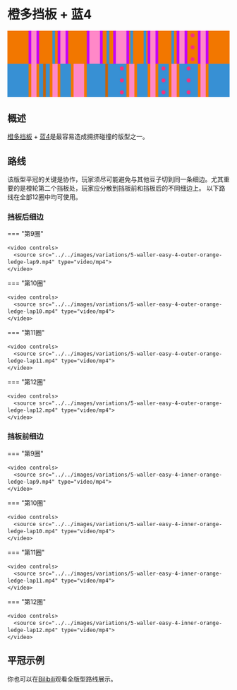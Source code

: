 # 橙多挡板 + 蓝4

![橙多挡板 + 蓝4](../images/variations/5-waller-easy-4.jpg)

## 概述

[橙多挡板](../rolls/5-waller.zh.md) + [蓝4](../rolls/easy-4.zh.md#蓝轮)是最容易造成拥挤碰撞的版型之一。

## 路线

该版型平冠的关键是协作，玩家须尽可能避免与其他豆子切到同一条细边。尤其重要的是橙轮第二个挡板处，玩家应分散到挡板前和挡板后的不同细边上。 以下路线在全部12圈中均可使用。

### 挡板后细边

=== "第9圈"

    <video controls>
      <source src="../../images/variations/5-waller-easy-4-outer-orange-ledge-lap9.mp4" type="video/mp4">
    </video>

=== "第10圈"

    <video controls>
      <source src="../../images/variations/5-waller-easy-4-outer-orange-ledge-lap10.mp4" type="video/mp4">
    </video>

=== "第11圈"

    <video controls>
      <source src="../../images/variations/5-waller-easy-4-outer-orange-ledge-lap11.mp4" type="video/mp4">
    </video>

=== "第12圈"

    <video controls>
      <source src="../../images/variations/5-waller-easy-4-outer-orange-ledge-lap12.mp4" type="video/mp4">
    </video>

### 挡板前细边

=== "第9圈"

    <video controls>
      <source src="../../images/variations/5-waller-easy-4-inner-orange-ledge-lap9.mp4" type="video/mp4">
    </video>

=== "第10圈"

    <video controls>
      <source src="../../images/variations/5-waller-easy-4-inner-orange-ledge-lap10.mp4" type="video/mp4">
    </video>

=== "第11圈"

    <video controls>
      <source src="../../images/variations/5-waller-easy-4-inner-orange-ledge-lap11.mp4" type="video/mp4">
    </video>

=== "第12圈"

    <video controls>
      <source src="../../images/variations/5-waller-easy-4-inner-orange-ledge-lap12.mp4" type="video/mp4">
    </video>

## 平冠示例

你也可以在[Bilibili](https://www.bilibili.com/video/BV1PB4y1i7fh?p=4)观看全版型路线展示。
